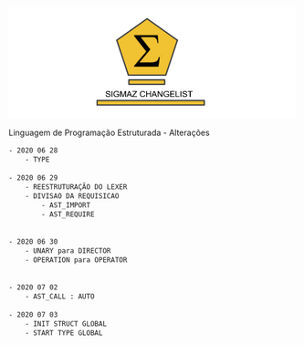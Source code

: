 
 
![Sigmaz](https://raw.githubusercontent.com/luandkg/Sigmaz/master/res/imagens/change.png)

Linguagem de Programação Estruturada - Alterações

    - 2020 06 28
        - TYPE
        
    - 2020 06 29
        - REESTRUTURAÇÃO DO LEXER
        - DIVISAO DA REQUISICAO
            - AST_IMPORT 
            - AST_REQUIRE
            
            
    - 2020 06 30
        - UNARY para DIRECTOR
        - OPERATION para OPERATOR
        
        
    - 2020 07 02
        - AST_CALL : AUTO
        
    - 2020 07 03
        - INIT STRUCT GLOBAL
        - START TYPE GLOBAL
    
 
  